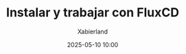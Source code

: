 ---
title: Instalar y trabajar con FluxCD
author: Xabierland
description: >-
  Aprende a instalar y trabajar con FluxCD
date: 2025-05-10 10:00
categories: [DevSecOps, Continuous Delivery]
tags: [FluxCD, Kubernetes, GitOps]
---